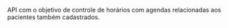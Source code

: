 API com o objetivo de controle de horários com agendas relacionadas aos pacientes também cadastrados.
